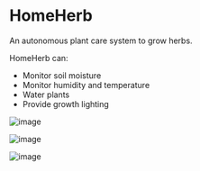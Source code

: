 # HomeHerb

An autonomous plant care system to grow herbs.

HomeHerb can:
* Monitor soil moisture
* Monitor humidity and temperature
* Water plants
* Provide growth lighting

![image](https://user-images.githubusercontent.com/35437308/120729833-250e9b80-c4ae-11eb-937f-b41f6af4c288.png)

![image](https://user-images.githubusercontent.com/35437308/120729791-0a3c2700-c4ae-11eb-897e-f5d0b736dc0f.png)

![image](https://user-images.githubusercontent.com/35437308/120729952-6901a080-c4ae-11eb-9412-010144ef51b8.png)
